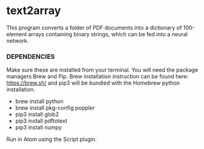 # text2array
This program converts a folder of PDF documents into a dictionary of 100-element arrays containing binary strings, which can be fed into a neural network.


### DEPENDENCIES

Make sure these are installed from your terminal. You will need the package managers Brew and Pip. Brew installation instruction can be found here: https://brew.sh/ and pip3 will be bundled with the Homebrew python installation.

* brew install python
* brew install pkg-config poppler
* pip3 install glob2
* pip3 install pdftotext
* pip3 install numpy

Run in Atom using the Script plugin.
